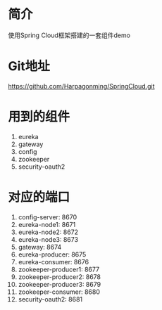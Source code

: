 # 简介
使用Spring Cloud框架搭建的一套组件demo
# Git地址
https://github.com/Harpagonming/SpringCloud.git
# 用到的组件
1. eureka
2. gateway
3. config
4. zookeeper
5. security-oauth2
# 对应的端口 
1. config-server: 8670
2. eureka-node1: 8671
3. eureka-node2: 8672
4. eureka-node3: 8673
5. gateway: 8674
6. eureka-producer: 8675
7. eureka-consumer: 8676
8. zookeeper-producer1: 8677
8. zookeeper-producer2: 8678
8. zookeeper-producer3: 8679
9. zookeeper-consumer: 8680
10. security-oauth2: 8681